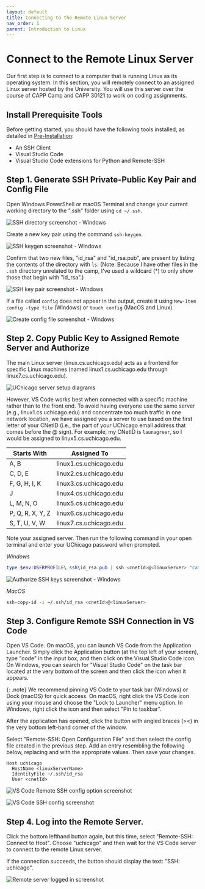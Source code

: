 ```yaml
---
layout: default
title: Connecting to the Remote Linux Server
nav_order: 1
parent: Introduction to Linux
---
```


# Connect to the Remote Linux Server

Our first step is to connect to a computer that is running Linux as its operating system. In this section, you will remotely connect to an assigned Linux server hosted by the University. You will use this server over the course of CAPP Camp and CAPP 30121 to work on coding assignments.

## Install Prerequisite Tools

Before getting started, you should have the following tools installed, as detailed in [Pre-Installation](../pre-installation/index.md):

- An SSH Client
- Visual Studio Code
- Visual Studio Code extensions for Python and Remote-SSH

## Step 1. Generate SSH Private-Public Key Pair and Config File

Open Windows PowerShell or macOS Terminal and change your current working directory to the ".ssh" folder using `cd ~/.ssh`.

![SSH directory screenshot - Windows](../assets/img/connect-remote-windows-1.png)

Create a new key pair using the command `ssh-keygen`.

![SSH keygen screenshot - Windows](../assets/img/connect-remote-windows-2.png)

Confirm that two new files, "id_rsa" and "id_rsa.pub", are present by listing the contents of the directory with `ls`. (Note: Because I have other files in the `.ssh` directory unrelated to the camp, I've used a wildcard (*)  to only show those that begin with "id_rsa".)

![SSH key pair screenshot - Windows](../assets/img/connect-remote-windows-3.png)

If a file called `config` does not appear in the output, create it using `New-Item config -type file` (Windows) or `touch config` (MacOS and Linux).

![Create config file screenshot - Windows](../assets/img/connect-remote-windows-4.png)

## Step 2. Copy Public Key to Assigned Remote Server and Authorize

The main Linux server (linux.cs.uchicago.edu) acts as a frontend for specific Linux machines (named linux1.cs.uchicago.edu through linux7.cs.uchicago.edu).

![UChicago server setup diagrams](../assets/img/connect-remote-server-setup-1.png)

However, VS Code works best when connected with a specific machine rather than to the front end. To avoid having everyone use the same server (e.g., linux1.cs.uchicago.edu) and concentrate too much traffic in one network location, we have assigned you a server to use based on the first letter of your CNetID (i.e., the part of your UChicago email address that comes before the @ sign). For example, my CNetID is `launagreer`, so I would be assigned to linux5.cs.uchicago.edu.

|Starts With|Assigned To|
|---|---|
|A, B|linux1.cs.uchicago.edu|
|C, D, E|linux2.cs.uchicago.edu|
|F, G, H, I, K|linux3.cs.uchicago.edu| 
|J|linux4.cs.uchicago.edu|
|L, M, N, O|linux5.cs.uchicago.edu|
|P, Q, R, X, Y, Z|linux6.cs.uchicago.edu|
|S, T, U, V, W|linux7.cs.uchicago.edu|

Note your assigned server. Then run the following command in your open terminal and enter your UChicago password when prompted.

_Windows_

```powershell
type $env:USERPROFILE\.ssh\id_rsa.pub | ssh <cnetId>@<linuxServer> "cat >> .ssh/authorized_keys”
```

![Authorize SSH keys screenshot - Windows](../assets/img/connect-remote-windows-5.png)

_MacOS_

```bash
ssh-copy-id -i ~/.ssh/id_rsa <cnetId>@<linuxServer>
```

## Step 3. Configure Remote SSH Connection in VS Code

Open VS Code. On macOS, you can launch VS Code from the Application Launcher. Simply click the Application button (at the top left of your screen), type "code" in the input box, and then click on the Visual Studio Code icon. On Windows, you can search for "Visual Studio Code" on the task bar located at the very bottom of the screen and then click the icon when it appears.

{: .note}
We recommend pinning VS Code to your task bar (Windows) or Dock (macOS) for quick access. On macOS, right click the VS Code icon using your mouse and choose the "Lock to Launcher" menu option.  In Windows, right click the icon and then select "Pin to taskbar".

After the application has opened, click the button with angled braces (><) in the very bottom left-hand corner of the window.

Select "Remote-SSH: Open Configuration File" and then select the config file created in the previous step.  Add an entry resembling the following below, replacing <linuxServer> and <cnetId> with the appropriate values. Then save your changes.

```
Host uchicago
  HostName <linuxServerName>
  IdentityFile ~/.ssh/id_rsa
  User <cnetId>
```

![VS Code Remote SSH config option screenshot](../assets/img/connect-remote-vs-code-1.png)

![VS Code SSH config screenshot ](../assets/img/connect-remote-vs-code-2.png)

## Step 4. Log into the Remote Server.

Click the bottom lefthand button again, but this time, select "Remote-SSH: Connect to Host". Choose "uchicago" and then wait for the VS Code server to connect to the remote Linux server.

If the connection succeeds, the button should display the text: "SSH: uchicago".

![Remote server logged in screenshot](../assets/img/connect-remote-vs-code-3.png)

